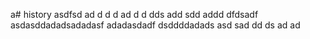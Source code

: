 a# history
asdfsd
ad
d
d
d
ad
d
d
dds
add
sdd
addd
dfdsadf
asdasddadadsadadasf
adadasdadf
dsddddadads
asd
sad
dd
ds
ad
ad
